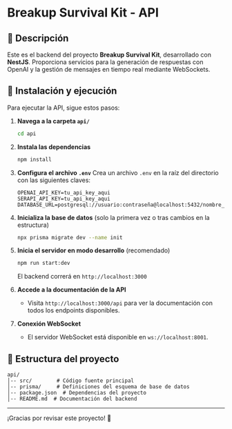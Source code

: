 # Breakup Survival Kit - API

## 📌 Descripción
Este es el backend del proyecto **Breakup Survival Kit**, desarrollado con **NestJS**. Proporciona servicios para la generación de respuestas con OpenAI y la gestión de mensajes en tiempo real mediante WebSockets.

## 🚀 Instalación y ejecución
Para ejecutar la API, sigue estos pasos:

1. **Navega a la carpeta `api/`**
   ```sh
   cd api
   ```

2. **Instala las dependencias**
   ```sh
   npm install
   ```

3. **Configura el archivo `.env`**
   Crea un archivo `.env` en la raíz del directorio con las siguientes claves:
   ```env
   OPENAI_API_KEY=tu_api_key_aqui
   SERAPI_API_KEY=tu_api_key_aqui
   DATABASE_URL=postgresql://usuario:contraseña@localhost:5432/nombre_base_datos
   ```

4. **Inicializa la base de datos** (solo la primera vez o tras cambios en la estructura)
   ```sh
   npx prisma migrate dev --name init
   ```

5. **Inicia el servidor en modo desarrollo** (recomendado)
   ```sh
   npm run start:dev
   ```
   El backend correrá en `http://localhost:3000`

6. **Accede a la documentación de la API**
   - Visita `http://localhost:3000/api` para ver la documentación con todos los endpoints disponibles.

7. **Conexión WebSocket**
   - El servidor WebSocket está disponible en `ws://localhost:8001`.

## 📂 Estructura del proyecto
```
api/
│-- src/        # Código fuente principal
│-- prisma/     # Definiciones del esquema de base de datos
│-- package.json  # Dependencias del proyecto
│-- README.md  # Documentación del backend
```
---

¡Gracias por revisar este proyecto! 🚀

